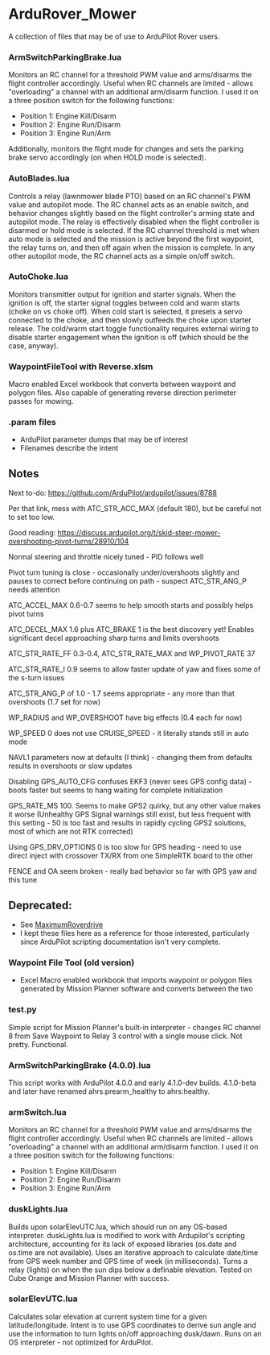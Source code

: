# ArduRover_Mower

A collection of files that may be of use to ArduPilot Rover users.

### ArmSwitchParkingBrake.lua

Monitors an RC channel for a threshold PWM value and arms/disarms the flight controller accordingly.  Useful when RC channels are limited - allows "overloading" a channel with an additional arm/disarm function.  I used it on a three position switch for the following functions:
* Position 1: Engine Kill/Disarm
* Position 2: Engine Run/Disarm
* Position 3: Engine Run/Arm

Additionally, monitors the flight mode for changes and sets the parking brake servo accordingly (on when HOLD mode is selected).

### AutoBlades.lua

Controls a relay (lawnmower blade PTO) based on an RC channel's PWM value and autopilot mode.  The RC channel acts as an enable switch, and behavior changes slightly based on the flight controller's arming state and autopilot mode.  The relay is effectively disabled when the flight controller is disarmed or hold mode is selected.  If the RC channel threshold is met when auto mode is selected and the mission is active beyond the first waypoint, the relay turns on, and then off again when the mission is complete.  In any other autopilot mode, the RC channel acts as a simple on/off switch.

### AutoChoke.lua

Monitors transmitter output for ignition and starter signals.  When the ignition is off, the starter signal toggles between cold and warm starts (choke on vs choke off).  When cold start is selected, it presets a servo connected to the choke, and then slowly outfeeds the choke upon starter release.  The cold/warm start toggle functionality requires external wiring to disable starter engagement when the ignition is off (which should be the case, anyway).

### WaypointFileTool with Reverse.xlsm

Macro enabled Excel workbook that converts between waypoint and polygon files.  Also capable of generating reverse direction perimeter passes for mowing.

### .param files

* ArduPilot parameter dumps that may be of interest
* Filenames describe the intent

## Notes

Next to-do:
https://github.com/ArduPilot/ardupilot/issues/8788

Per that link, mess with ATC_STR_ACC_MAX (default 180), but be careful not to set too low.

Good reading:
https://discuss.ardupilot.org/t/skid-steer-mower-overshooting-pivot-turns/28910/104

Normal steering and throttle nicely tuned - PID follows well

Pivot turn tuning is close - occasionally under/overshoots slightly and pauses to correct before continuing on path - suspect ATC_STR_ANG_P needs attention

ATC_ACCEL_MAX 0.6-0.7 seems to help smooth starts and possibly helps pivot turns

ATC_DECEL_MAX 1.6 plus ATC_BRAKE 1 is the best discovery yet! Enables significant decel approaching sharp turns and limits overshoots

ATC_STR_RATE_FF 0.3-0.4, ATC_STR_RATE_MAX and WP_PIVOT_RATE 37

ATC_STR_RATE_I 0.9 seems to allow faster update of yaw and fixes some of the s-turn issues

ATC_STR_ANG_P of 1.0 - 1.7 seems appropriate - any more than that overshoots (1.7 set for now)

WP_RADIUS and WP_OVERSHOOT have big effects (0.4 each for now)

WP_SPEED 0 does not use CRUISE_SPEED - it literally stands still in auto mode

NAVL1 parameters now at defaults (I think) - changing them from defaults results in overshoots or slow updates

Disabling GPS_AUTO_CFG confuses EKF3 (never sees GPS config data) - boots faster but seems to hang waiting for complete initialization

GPS_RATE_MS 100.  Seems to make GPS2 quirky, but any other value makes it worse
(Unhealthy GPS Signal warnings still exist, but less frequent with this setting - 50 is too fast and results in rapidly cycling GPS2 solutions, most of which are not RTK corrected)

Using GPS_DRV_OPTIONS 0 is too slow for GPS heading - need to use direct inject with crossover TX/RX from one SimpleRTK board to the other

FENCE and OA seem broken - really bad behavior so far with GPS yaw and this tune

## Deprecated:

* See [MaximumRoverdrive](https://github.com/yuri-rage/MaximumRoverdrive)
* I kept these files here as a reference for those interested, particularly since ArduPilot scripting documentation isn't very complete.

### Waypoint File Tool (old version)

* Excel Macro enabled workbook that imports waypoint or polygon files generated by Mission Planner software and converts between the two

### test.py

Simple script for Mission Planner's built-in interpreter - changes RC channel 8 from Save Waypoint to Relay 3 control with a single mouse click.  Not pretty.  Functional.

### ArmSwitchParkingBrake (4.0.0).lua

This script works with ArduPilot 4.0.0 and early 4.1.0-dev builds.  4.1.0-beta and later have renamed ahrs:prearm_healthy to ahrs:healthy.

### armSwitch.lua

Monitors an RC channel for a threshold PWM value and arms/disarms the flight controller accordingly.  Useful when RC channels are limited - allows "overloading" a channel with an additional arm/disarm function.  I used it on a three position switch for the following functions:
* Position 1: Engine Kill/Disarm
* Position 2: Engine Run/Disarm
* Position 3: Engine Run/Arm

### duskLights.lua

Builds upon solarElevUTC.lua, which should run on any OS-based interpreter.  duskLights.lua is modified to work with Ardupilot's scripting architecture, accounting for its lack of exposed libraries (os.date and os.time are not available).  Uses an iterative approach to calculate date/time from GPS week number and GPS time of week (in milliseconds).  Turns a relay (lights) on when the sun dips below a definable elevation.  Tested on Cube Orange and Mission Planner with success.

### solarElevUTC.lua

Calculates solar elevation at current system time for a given latitude/longitude.  Intent is to use GPS coordinates to derive sun angle and use the information to turn lights on/off approaching dusk/dawn.  Runs on an OS interpreter - not optimized for ArduPilot.

